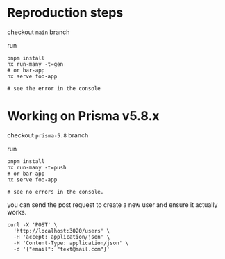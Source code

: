 # Reproduction steps

checkout `main` branch

run 
```shell
pnpm install
nx run-many -t=gen
# or bar-app
nx serve foo-app

# see the error in the console
```

# Working on Prisma v5.8.x 

checkout `prisma-5.8` branch

run

```shell
pnpm install
nx run-many -t=push
# or bar-app
nx serve foo-app

# see no errors in the console.
```
you can send the post request to create a new user and ensure it actually works.
```shell
curl -X 'POST' \
  'http://localhost:3020/users' \
  -H 'accept: application/json' \
  -H 'Content-Type: application/json' \
  -d '{"email": "text@mail.com"}'
```
